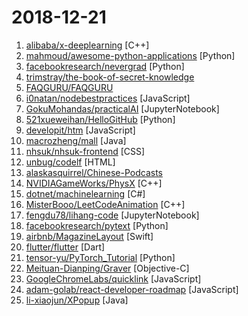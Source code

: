 # 2018-12-21

1. [alibaba/x-deeplearning](https://github.com/alibaba/x-deeplearning "An industrial deep learning framework for high-dimension sparse data") [C++]
2. [mahmoud/awesome-python-applications](https://github.com/mahmoud/awesome-python-applications "💿 Free software that works great, which also happens to be open-source Python.") [Python]
3. [facebookresearch/nevergrad](https://github.com/facebookresearch/nevergrad "A Python toolbox for performing gradient-free optimization") [Python]
4. [trimstray/the-book-of-secret-knowledge](https://github.com/trimstray/the-book-of-secret-knowledge "💫 A collection of awesome lists, manuals, blogs, hacks, one-liners, cli/web tools and more. Especially for System and Network Administrators, DevOps, Pentesters or Security Researchers.") 
5. [FAQGURU/FAQGURU](https://github.com/FAQGURU/FAQGURU "🎒 🚀 🎉 A list of interview questions. This repository is everything you need to prepare for your technical interview.") 
6. [i0natan/nodebestpractices](https://github.com/i0natan/nodebestpractices "The largest Node.JS best practices list (November 2018)") [JavaScript]
7. [GokuMohandas/practicalAI](https://github.com/GokuMohandas/practicalAI "A practical approach to learning machine learning.") [JupyterNotebook]
8. [521xueweihan/HelloGitHub](https://github.com/521xueweihan/HelloGitHub "GitHub 上好玩、容易上手的项目，帮你找到编程的乐趣。欢迎推荐、自荐项目，让更多人知道你的项目⭐️") [Python]
9. [developit/htm](https://github.com/developit/htm "Hyperscript Tagged Markup: JSX alternative using standard tagged templates, with compiler support.") [JavaScript]
10. [macrozheng/mall](https://github.com/macrozheng/mall "mall项目是一套电商系统，包括前台商城系统及后台管理系统，基于SpringBoot+MyBatis实现。 前台商城系统包含首页门户、商品推荐、商品搜索、商品展示、购物车、订单流程、会员中心、客户服务、帮助中心等模块。 后台管理系统包含商品管理、订单管理、会员管理、促销管理、运营管理、内容管理、统计报表、财务管理、权限管理、设置等模块。") [Java]
11. [nhsuk/nhsuk-frontend](https://github.com/nhsuk/nhsuk-frontend "NHS.UK frontend library - in prerelease for use in prototypes and testing") [CSS]
12. [unbug/codelf](https://github.com/unbug/codelf "Best GitHub stars, repositories tagger and organizer. Search over projects from Github, Bitbucket, Google Code, Codeplex, Sourceforge, Fedora Project, GitLab to find real-world usage variable names") [HTML]
13. [alaskasquirrel/Chinese-Podcasts](https://github.com/alaskasquirrel/Chinese-Podcasts "中文播客：Tech, VC, Life, Movie, Design...") 
14. [NVIDIAGameWorks/PhysX](https://github.com/NVIDIAGameWorks/PhysX "NVIDIA PhysX SDK") [C++]
15. [dotnet/machinelearning](https://github.com/dotnet/machinelearning "ML.NET is an open source and cross-platform machine learning framework for .NET.") [C#]
16. [MisterBooo/LeetCodeAnimation](https://github.com/MisterBooo/LeetCodeAnimation "Demonstrate all the questions on LeetCode in the form of animation.（用动画的形式呈现解LeetCode题目的思路）") [C++]
17. [fengdu78/lihang-code](https://github.com/fengdu78/lihang-code "《统计学习方法》的代码实现") [JupyterNotebook]
18. [facebookresearch/pytext](https://github.com/facebookresearch/pytext "A natural language modeling framework based on PyTorch") [Python]
19. [airbnb/MagazineLayout](https://github.com/airbnb/MagazineLayout "A collection view layout capable of laying out views in vertically scrolling grids and lists.") [Swift]
20. [flutter/flutter](https://github.com/flutter/flutter "Flutter makes it easy and fast to build beautiful mobile apps.") [Dart]
21. [tensor-yu/PyTorch_Tutorial](https://github.com/tensor-yu/PyTorch_Tutorial "《Pytorch模型训练实用教程》中配套代码") [Python]
22. [Meituan-Dianping/Graver](https://github.com/Meituan-Dianping/Graver "Graver 是一款高效的 UI 渲染框架，它以更低的资源消耗来构建十分流畅的 UI 界面。Graver 独创性的采用了基于绘制的视觉元素分解方式来构建界面，得益于此，该框架能让 UI 渲染过程变得更加简单、灵活。https://cocoapods.org/pods/Graver") [Objective-C]
23. [GoogleChromeLabs/quicklink](https://github.com/GoogleChromeLabs/quicklink "⚡️Faster subsequent page-loads by prefetching in-viewport links during idle time") [JavaScript]
24. [adam-golab/react-developer-roadmap](https://github.com/adam-golab/react-developer-roadmap "Roadmap to becoming a React developer in 2018") [JavaScript]
25. [li-xiaojun/XPopup](https://github.com/li-xiaojun/XPopup "🔥功能强大，UI简洁，交互优雅的通用弹窗！可以替代Dialog，PopupWindow，PopupMenu，BottomSheet，DrawerLayout等组件，自带十几种效果良好的动画， 支持完全的UI和动画自定义！(Powerful and Beautiful Popup，can absolutely replace Dialog，PopupWindow，PopupMenu，BottomSheet，DrawerLayout. With built-in animators , very easy to custom Popup View.)") [Java]
